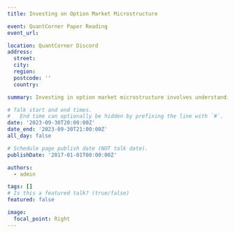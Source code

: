 ```yaml
---
title: Investing on Option Market Microstructure

event: QuantCorner Paper Reading
event_url: 

location: QuantCorner Discord
address:
  street:
  city: 
  region: 
  postcode: ''
  country: 

summary: Investing in option market microstructure involves understanding the detailed mechanisms of order execution, price formation, and liquidity provision in option markets to optimize trading strategies and manage risks effectively.

# Talk start and end times.
#   End time can optionally be hidden by prefixing the line with `#`.
date: '2023-09-30T20:00:00Z'
date_end: '2023-09-30T21:00:00Z'
all_day: false

# Schedule page publish date (NOT talk date).
publishDate: '2017-01-01T00:00:00Z'

authors:
  - admin

tags: []
# Is this a featured talk? (true/false)
featured: false

image:
  focal_point: Right
---
```

